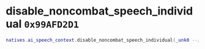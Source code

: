 # disable_noncombat_speech_individual `0x99AFD2D1`

```lua
natives.ai_speech_context.disable_noncombat_speech_individual(_unk0 --[[ integer ]], _unk1 --[[ integer ]], _unk2 --[[ integer ]])
```